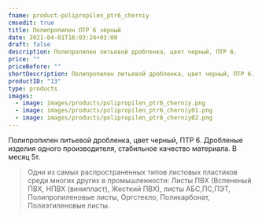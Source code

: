 ```yaml
---
fname: product-polipropilen_ptr6_cherniy
cmsedit: true
title: Полипропилен ПТР 6 чёрный
date: 2021-04-01T16:03:24+03:00
draft: false
description: Полипропилен литьевой дробленка, цвет черный, ПТР 6.
price: ""
priceBefore: ""
shortDescription: Полипропилен литьевой дробленка, цвет черный, ПТР 6.
productID: "13"
type: products
images:
  - image: images/products/polipropilen_ptr6_cherniy.png
  - image: images/products/polipropilen_ptr6_cherniy01.png
  - image: images/products/polipropilen_ptr6_cherniy02.png
---
```

Полипропилен литьевой дробленка, цвет черный, ПТР 6. Дробленые изделия одного производителя, стабильное качество материала. В месяц 5т.

> Одни из самых распространенных типов листовых пластиков среди многих других в промышленности: Листы ПВХ (Вспененый ПВХ, НПВХ (винипласт), Жесткий ПВХ), листы АБС,ПС,ПЭТ, Полипропиленовые листы, Оргстекло, Поликарбонат, Полиэтиленовые листы.